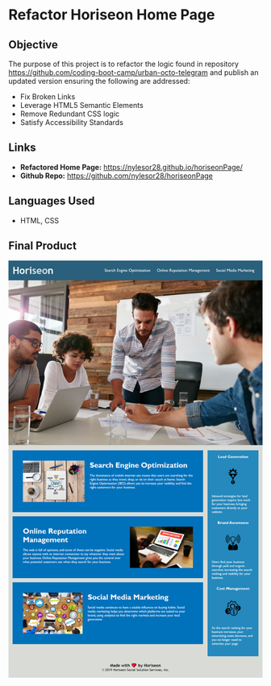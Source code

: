 # Refactor Horiseon Home Page

## Objective
The purpose of this project is to refactor the logic found in repository <https://github.com/coding-boot-camp/urban-octo-telegram> and publish an updated version ensuring the following are addressed:
* Fix Broken Links
* Leverage HTML5 Semantic Elements
* Remove Redundant CSS logic
* Satisfy Accessibility Standards


## Links

* **Refactored Home Page:** <https://nylesor28.github.io/horiseonPage/> 
* **Github Repo:** <https://github.com/nylesor28/horiseonPage>


## Languages Used
* HTML, CSS


## Final Product
![Screen Print for Reference of Horiseon Page](/assets/images/01-html-css-git-homework-demo.png)